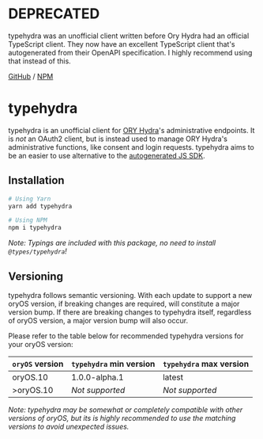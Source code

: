 # DEPRECATED
typehydra was an unofficial client written before Ory Hydra had an official
TypeScript client. They now have an excellent TypeScript client that's
autogenerated from their OpenAPI specification. I highly recommend using that
instead of this. 

[GitHub](https://github.com/ory/sdk/tree/master/clients/hydra/typescript) / [NPM](https://www.npmjs.com/package/@ory/hydra-client)

# typehydra
typehydra is an unofficial client for
[ORY Hydra](https://github.com/ory/hydra)'s administrative endpoints. It is
_not_ an OAuth2 client, but is instead used to manage ORY Hydra's administrative
functions, like consent and login requests. typehydra aims to be an easier to
use alternative to the [autogenerated JS SDK](https://github.com/ory/hydra/tree/master/sdk/js/swagger).

## Installation
```bash
# Using Yarn
yarn add typehydra

# Using NPM
npm i typehydra
```
_Note: Typings are included with this package, no need to install
`@types/typehydra`!_

## Versioning
typehydra follows semantic versioning. With each update to support a new oryOS
version, if breaking changes are required, will constitute a major version bump.
If there are breaking changes to typehydra itself, regardless of oryOS version,
a major version bump will also occur.

Please refer to the table below for recommended typehydra versions for your
oryOS version:

| **`oryOS` version** | **`typehydra` min version** | **`typehydra` max version** |
|---------------------|-----------------------------|-----------------------------|
| oryOS.10            | 1.0.0-alpha.1               | latest                      |
| >oryOS.10           | _Not supported_             | _Not supported_             |

_Note: typehydra may be somewhat or completely compatible with other versions of
oryOS, but its is highly recommended to use the matching versions to avoid
unexpected issues._
